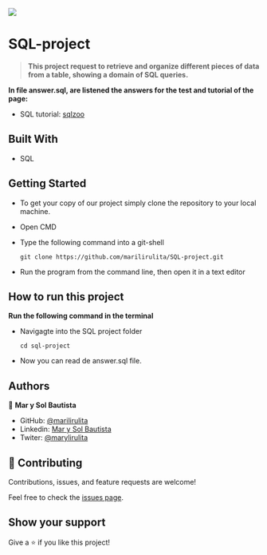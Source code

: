 ![](https://img.shields.io/badge/Microverse-blueviolet)

# SQL-project

>**This project request to retrieve and organize different pieces of data from a table, showing a domain of SQL queries.**

**In file answer.sql, are listened the answers for the test and tutorial of the page:**

- SQL tutorial: [sqlzoo](https://sqlzoo.net/wiki/SQL_Tutorial)


## Built With

- SQL

## Getting Started

- To get your copy of our project simply clone the repository to your local machine.

- Open CMD

- Type the following command into a git-shell
  ```
  git clone https://github.com/marilirulita/SQL-project.git
  ```
- Run the program from the command line, then open it in a text editor

## How to run this project

**Run the following command in the terminal**

- Navigagte into the SQL project folder
  ```
  cd sql-project
  ```
- Now you can read de answer.sql file.

## Authors

👤 **Mar y Sol Bautista**

- GitHub: [@marilirulita](https://github.com/marilirulita)
- Linkedin: [Mar y Sol Bautista](https://www.linkedin.com/in/mar-y-sol-bautista-alvarez-5a6894151/)
- Twiter: [@marylirulita](https://twitter.com/marylirulita)

## 🤝 Contributing

Contributions, issues, and feature requests are welcome!

Feel free to check the [issues page](https://github.com/marilirulita/SQL-project/issues).

## Show your support

Give a ⭐️ if you like this project!
